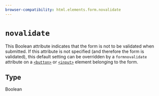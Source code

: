 ```yaml
---
browser-compatibility: html.elements.form.novalidate
---
```


# `novalidate`

This Boolean attribute indicates that the form is not to be
validated when submitted. If this attribute is not specified (and
therefore the form is validated), this default setting can be
overridden by a `formnovalidate` attribute on a
[`<button>`](/en-US/docs/Web/HTML/Element/button)
or
[`<input>`](/en-US/docs/Web/HTML/Element/input)
element belonging to the form.

## Type

Boolean
